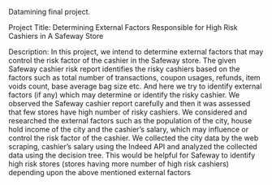 Datamining final project.

Project Title: Determining External Factors Responsible for High Risk Cashiers in A Safeway Store

Description: In this project, we intend to determine external factors that may control the risk factor
of the cashier in the Safeway store. The given Safeway cashier risk report identifies the risky cashiers based on the factors such as total number of transactions, coupon usages, refunds, item voids count, base average bag size etc. And here we try to identify external factors (if any) which may determine or identify the risky cashier. We observed the Safeway cashier report carefully and then it was assessed that few stores have high number of risky cashiers. We considered and researched the external factors such as the population of the city, house hold income of the city and the cashier’s salary, which may influence or control the risk factor of the cashier. We collected the city data by the web scraping, cashier’s salary using the Indeed API and analyzed the collected data using the decision tree. This would be helpful for Safeway to identify high risk stores (stores having more number of high risk cashiers) depending upon the above mentioned external factors


